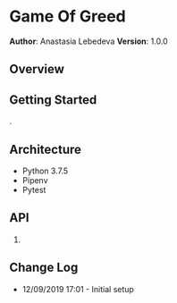 # Game Of Greed

**Author**: Anastasia Lebedeva
**Version**: 1.0.0

## Overview


## Getting Started
.


## Architecture
* Python 3.7.5
* Pipenv
* Pytest


## API
1.

## Change Log

* 12/09/2019 17:01 - Initial setup

